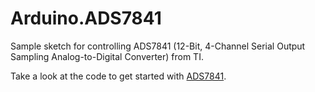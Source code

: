 Arduino.ADS7841
===============

Sample sketch for controlling ADS7841 (12-Bit, 4-Channel Serial Output Sampling Analog-to-Digital Converter) from TI.

Take a look at the code to get started with [ADS7841](http://www.ti.com/product/ads7841).
